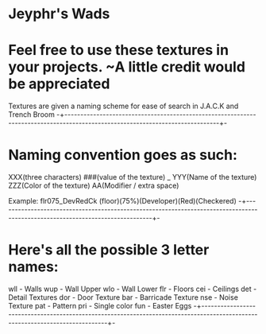 # Jeyphr's Wads
# Feel free to use these textures in your projects. ~A little credit would be appreciated

Textures are given a naming scheme for ease of search in J.A.C.K and Trench Broom
-+------------------------------------------------------------------------------------------------------------------------------+-
# Naming convention goes as such:
XXX(three characters) ###(value of the texture) _ YYY(Name of the texture) ZZZ(Color of the texture) AA(Modifier / extra space)

Example:
flr075_DevRedCk
(floor)(75%)(Developer)(Red)(Checkered)
-+------------------------------------------------------------------------------------------------------------------------------+-
# Here's all the possible 3 letter names:
wll - Walls
wup - Wall Upper
wlo - Wall Lower
flr - Floors
cei - Ceilings
det - Detail Textures
dor - Door Texture
bar - Barricade Texture
nse - Noise Texture
pat - Pattern
pri - Single color
fun - Easter Eggs
-+------------------------------------------------------------------------------------------------------------------------------+-